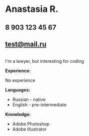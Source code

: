 # Anastasia R.
## 8 903 123 45 67
## test@mail.ru
<br>I'm a lawyer, but interesting for coding

**Experience:**

No experience

**Languages:**

* Russian - native 
* English - pre-intermediate

**Knowledge:**
* Adobe Photoshop
* Adobe Illustrator